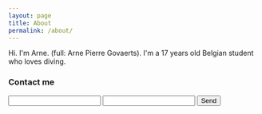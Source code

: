 ```yaml
---
layout: page
title: About
permalink: /about/
---
```


Hi. I'm Arne. (full: Arne Pierre Govaerts). I'm a 17 years old Belgian student who loves diving.

### Contact me

<form action="//forms.brace.io/arne.govaerts@telenet.be">
    <input type="text" name="name">
    <input type="email" name="_replyto">
    <input type="submit" value="Send">
</form> 
